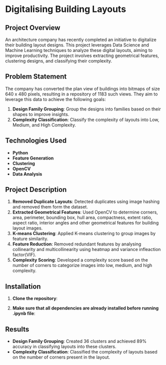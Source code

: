 # Digitalising Building Layouts

## Project Overview

An architecture company has recently completed an initiative to digitalize their building layout designs. This project leverages Data Science and Machine Learning techniques to analyze these digital layouts, aiming to improve productivity. The project involves extracting geometrical features, clustering designs, and classifying their complexity.

## Problem Statement

The company has converted the plan view of buildings into bitmaps of size 640 x 480 pixels, resulting in a repository of 1183 such views. They aim to leverage this data to achieve the following goals:

1. **Design Family Grouping**: Group the designs into families based on their shapes to improve insights.
2. **Complexity Classification**: Classify the complexity of layouts into Low, Medium, and High Complexity.

## Technologies Used

- **Python**
- **Feature Generation**
- **Clustering**
- **OpenCV**
- **Data Analysis**

## Project Description

1. **Removed Duplicate Layouts**: Detected duplicates using image hashing and removed them form the dataset.
2. **Extracted Geometrical Features**: Used OpenCV to determine corners, area, perimeter, bounding box, hull area, compactness, extent ratio, aspect ratio, interior angles and other geometrical features for 
 building layout images.
3. **K-means Clustering**: Applied K-means clustering to group images by feature similarity.
4. **Feature Reduction**: Removed redundant features by analysing collinearity and multicollinearity using heatmap and variance infleaction factor(VIF).
5. **Complexity Scoring**: Developed a complexity score based on the number of corners to categorize images into low, medium, and high complexity.

## Installation

1. **Clone the repository**:

2. **Make sure that all dependencies are already installed before running .ipynb file**:


## Results

- **Design Family Grouping**: Created 36 clusters and achieved 89% accuracy in classifying layouts into these clusters.
- **Complexity Classification**: Classified the complexity of layouts based on the number of corners present in the layout.
